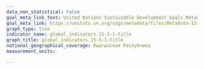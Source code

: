 ```yaml
---
data_non_statistical: false
goal_meta_link_text: United Nations Sustainable Development Goals Metadata (PDF 440KB)
goal_meta_link: https://unstats.un.org/sdgs/metadata/files/Metadata-15-05-01.pdf
graph_type: line
indicator_name: global_indicators.15-5-1-title
graph_title: global_indicators.15-5-1-title
national_geographical_coverage: Кыргызская Республика
measurement_units: 

---
```

